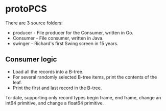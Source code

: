 # protoPCS

There are 3 source folders:
* producer - File producer for the Consumer, written in Go.
* Consumer - File consumer, written in Java.
* swinger - Richard's first Swing screen in 15 years.

## Consumer logic

* Load all the records into a B-tree.
* For several randomly selected B-tree items, print the contents of the leaf.
* Print the first and last record in the B-tree.

To-date, supporting only record types begin frame, end frame, change an int64 primitive, and change a float64 primitive.
